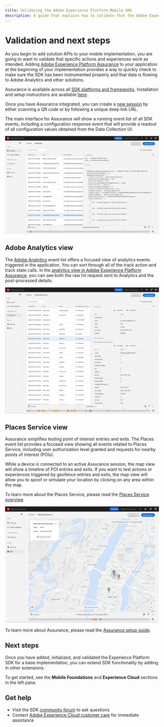```yaml
---
title: Validating the Adobe Experience Platform Mobile SDK
description: A guide that explains how to validate that the Adobe Experience Platform Mobile SDK has been properly set up.
---
```


# Validation and next steps

As you begin to add solution APIs to your mobile implementation, you are going to want to validate that specific actions and experiences work as intended. Adding [Adobe Experience Platform Assurance](../platform-assurance/index.md#what-can-assurance-do-for-you) to your application at the beginning of your implementation provides a way to quickly check to make sure the SDK has been instrumented properly and that data is flowing to Adobe Analytics and other solutions.

Assurance is available across all [SDK platforms and frameworks](../current-sdk-versions.md). Installation and setup instructions are available [here](../platform-assurance/index.md#quick-setup).

Once you have Assurance integrated, you can create a [new session](../platform-assurance/tutorials/index.md#create-sessions) by either scanning a QR code or by following a unique deep link URL.

The main interface for Assurance will show a running event list of all SDK events, including a configuration response event that will provide a readout of all configuration values obtained from the Data Collection UI.

![Assurance Configuration Response](./assets/validate/configuration-response.png)

## Adobe Analytics view

The [Adobe Analytics](../platform-assurance/tutorials/adobe-analytics.md#using-assurance-for-adobe-analytics) event list offers a focused view of analytics events triggered in the application. You can sort through all of the track action and track state calls. In the [analytics view in Adobe Experience Platform Assurance](../platform-assurance/tutorials/adobe-analytics.md), you can see both the raw hit request sent to Analytics and the post-processed details.

![Assurance analytics view](./assets/validate/assurance-analytics.png)

## Places Service view

Assurance simplifies testing point of interest entries and exits. The Places event list provides a focused view showing all events related to Places Service, including user authorization level granted and requests for nearby points of interest (POIs).

While a device is connected to an active Assurance session, the map view will show a timeline of POI entries and exits. If you want to test actions or experiences triggered by geofence entries and exits, the map view will allow you to spoof or simulate your location by clicking on any area within the map.

To learn more about the Places Service, please read the [Places Service overview](https://experienceleague.adobe.com/docs/places/using/home.html)

![Assurance Places Service Location Simulation](./assets/validate/assurance-places.png)

To learn more about Assurance, please read the [Assurance setup guide](../platform-assurance/set-up.md).

## Next steps

Once you have added, initialized, and validated the Experience Platform SDK for a base implementation, you can extend SDK functionality by adding in other extensions.

To get started, see the **Mobile Foundations** and **Experience Cloud** sections in the left pane.

## Get help

* Visit the SDK [community forum](https://experienceleaguecommunities.adobe.com/t5/adobe-experience-platform/ct-p/adobe-experience-platform-community) to ask questions
* Contact [Adobe Experience Cloud customer care](https://experienceleague.adobe.com/?support-solution=General&support-tab=home#support) for immediate assistance
